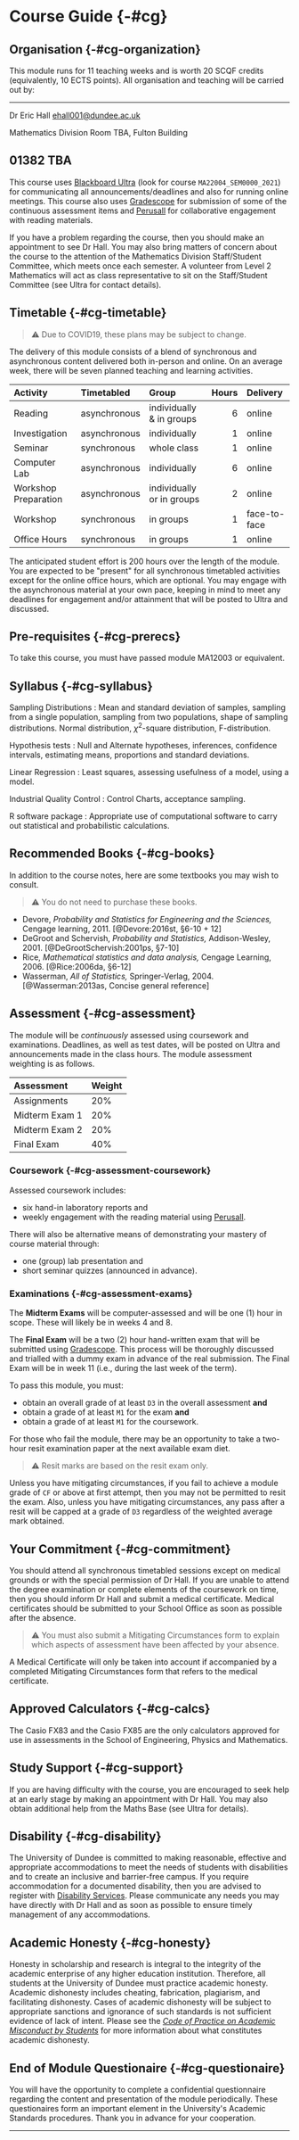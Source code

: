 

# Course Guide {-#cg}

## Organisation {-#cg-organization}

This module runs for 11 teaching weeks and is worth 20 SCQF credits (equivalently, 10 ECTS points). All organisation and teaching will be carried out by:

--------------------
Dr Eric Hall
[ehall001@dundee.ac.uk](mailto:ehall001@dundee.ac.uk)

Mathematics Division
Room TBA,
Fulton Building

01382 TBA
--------------------

This course uses [Blackboard Ultra](my.dundee.ac.uk) (look for course `MA22004_SEM0000_2021`) for communicating all announcements/deadlines and also for running online meetings. This course also uses [Gradescope](https://www.gradescope.com/) for submission of some of the continuous assessment items and [Perusall](https://perusall.com/) for collaborative engagement with reading materials.

If you have a problem regarding the course, then you should make an appointment to see Dr Hall. You may also bring matters of concern about the course to the attention of the Mathematics Division Staff/Student Committee, which meets once each semester. A volunteer from Level 2 Mathematics will act as class representative to sit on the Staff/Student Committee (see Ultra for contact details).

## Timetable {-#cg-timetable}

> ⚠️ Due to COVID19, these plans may be subject to change. 

The delivery of this module consists of a blend of synchronous and asynchronous content delivered both in-person and online. On an average week, there will be seven planned teaching and learning activities.

<table>
 <thead>
  <tr>
   <th style="text-align:left;"> Activity </th>
   <th style="text-align:left;"> Timetabled </th>
   <th style="text-align:left;"> Group </th>
   <th style="text-align:right;"> Hours </th>
   <th style="text-align:left;"> Delivery </th>
  </tr>
 </thead>
<tbody>
  <tr>
   <td style="text-align:left;"> Reading </td>
   <td style="text-align:left;"> asynchronous </td>
   <td style="text-align:left;"> individually &amp; in groups </td>
   <td style="text-align:right;"> 6 </td>
   <td style="text-align:left;"> online </td>
  </tr>
  <tr>
   <td style="text-align:left;"> Investigation </td>
   <td style="text-align:left;"> asynchronous </td>
   <td style="text-align:left;"> individually </td>
   <td style="text-align:right;"> 1 </td>
   <td style="text-align:left;"> online </td>
  </tr>
  <tr>
   <td style="text-align:left;"> Seminar </td>
   <td style="text-align:left;"> synchronous </td>
   <td style="text-align:left;"> whole class </td>
   <td style="text-align:right;"> 1 </td>
   <td style="text-align:left;"> online </td>
  </tr>
  <tr>
   <td style="text-align:left;"> Computer Lab </td>
   <td style="text-align:left;"> asynchronous </td>
   <td style="text-align:left;"> individually </td>
   <td style="text-align:right;"> 6 </td>
   <td style="text-align:left;"> online </td>
  </tr>
  <tr>
   <td style="text-align:left;"> Workshop Preparation </td>
   <td style="text-align:left;"> asynchronous </td>
   <td style="text-align:left;"> individually or in groups </td>
   <td style="text-align:right;"> 2 </td>
   <td style="text-align:left;"> online </td>
  </tr>
  <tr>
   <td style="text-align:left;"> Workshop </td>
   <td style="text-align:left;"> synchronous </td>
   <td style="text-align:left;"> in groups </td>
   <td style="text-align:right;"> 1 </td>
   <td style="text-align:left;"> face-to-face </td>
  </tr>
  <tr>
   <td style="text-align:left;"> Office Hours </td>
   <td style="text-align:left;"> synchronous </td>
   <td style="text-align:left;"> in groups </td>
   <td style="text-align:right;"> 1 </td>
   <td style="text-align:left;"> online </td>
  </tr>
</tbody>
</table>

The anticipated student effort is 200 hours over the length of the module. You are expected to be "present" for all synchronous timetabled activities except for the online office hours, which are optional. You may engage with the asynchronous material at your own pace, keeping in mind to meet any deadlines for engagement and/or attainment that will be posted to Ultra and discussed. 

## Pre-requisites {-#cg-prerecs}

To take this course, you must have passed module MA12003 or equivalent.

## Syllabus {-#cg-syllabus}

Sampling Distributions 
: Mean and standard deviation of samples, sampling from a single population, sampling from two populations, shape of sampling distributions. Normal distribution, $\chi^2$-square distribution, F-distribution.

Hypothesis tests 
: Null and Alternate hypotheses, inferences, confidence intervals, estimating means, proportions and standard deviations.

Linear Regression
: Least squares, assessing usefulness of a model, using a model. 

Industrial Quality Control
: Control Charts, acceptance sampling.

R software package 
: Appropriate use of computational software to carry out statistical and probabilistic calculations.

## Recommended Books {-#cg-books}

In addition to the course notes, here are some textbooks you may wish to consult.

> ⚠️ You do not need to purchase these books.

+ Devore, *Probability and Statistics for Engineering and the Sciences,* Cengage learning, 2011. [@Devore:2016st, §6-10 + 12]
+ DeGroot and Schervish, *Probability and Statistics,* Addison-Wesley, 2001. [@DeGrootSchervish:2001ps, §7-10]
+ Rice, *Mathematical statistics and data analysis,* Cengage Learning, 2006. [@Rice:2006da, §6-12]
+ Wasserman, *All of Statistics,* Springer-Verlag, 2004. [@Wasserman:2013as, Concise general reference]

## Assessment {-#cg-assessment}

The module will be *continuously* assessed using coursework and examinations. Deadlines, as well as test dates, will be posted on Ultra and announcements made in the class hours. The module assessment weighting is as follows. 

<table>
 <thead>
  <tr>
   <th style="text-align:left;"> Assessment </th>
   <th style="text-align:left;"> Weight </th>
  </tr>
 </thead>
<tbody>
  <tr>
   <td style="text-align:left;"> Assignments </td>
   <td style="text-align:left;"> 20% </td>
  </tr>
  <tr>
   <td style="text-align:left;"> Midterm Exam 1 </td>
   <td style="text-align:left;"> 20% </td>
  </tr>
  <tr>
   <td style="text-align:left;"> Midterm Exam 2 </td>
   <td style="text-align:left;"> 20% </td>
  </tr>
  <tr>
   <td style="text-align:left;"> Final Exam </td>
   <td style="text-align:left;"> 40% </td>
  </tr>
</tbody>
</table>

### Coursework {-#cg-assessment-coursework}

Assessed coursework includes:

- six hand-in laboratory reports and 
- weekly engagement with the reading material using [Perusall](https://perusall.com/). 

There will also be alternative means of demonstrating your mastery of course material through:

- one (group) lab presentation and
- short seminar quizzes (announced in advance).

### Examinations {-#cg-assessment-exams}

The **Midterm Exams** will be computer-assessed and will be one (1) hour in scope. These will likely be in weeks 4 and 8. 

The **Final Exam** will be a two (2) hour hand-written exam that will be submitted using [Gradescope](https://www.gradescope.com/). This process will be thoroughly discussed and trialled with a dummy exam in advance of the real submission. The Final Exam will be in week 11 (i.e., during the last week of the term).

To pass this module, you must:

- obtain an overall grade of at least `D3` in the overall assessment **and** 
- obtain a grade of at least `M1` for the exam **and** 
- obtain a grade of at least `M1` for the coursework.

For those who fail the module, there may be an opportunity to take a two-hour resit examination paper at the next available exam diet. 

> ⚠️ Resit marks are based on the resit exam only.

Unless you have mitigating circumstances, if you fail to achieve a module grade of `CF` or above at first attempt, then you may not be permitted to resit the exam. Also, unless you have mitigating circumstances, any pass after a resit will be capped at a grade of `D3` regardless of the weighted average mark obtained.  

## Your Commitment {-#cg-commitment}

You should attend all synchronous timetabled sessions except on medical grounds or with the special permission of Dr Hall. If you are unable to attend the degree examination or complete elements of the coursework on time, then you should inform Dr Hall and submit a medical certificate. Medical certificates should be submitted to your School Office as soon as possible after the absence.

> ⚠️ You must also submit a Mitigating Circumstances form to explain which aspects of assessment have been affected by your absence.

A Medical Certificate will only be taken into account if accompanied by a completed Mitigating Circumstances form that refers to the medical certificate.

## Approved Calculators {-#cg-calcs}

The Casio FX83 and the Casio FX85 are the only calculators approved for use in assessments in the School of Engineering, Physics and Mathematics.

## Study Support {-#cg-support}

If you are having difficulty with the course, you are encouraged to seek help at an early stage by making an appointment with Dr Hall. You may also obtain additional help from the Maths Base (see Ultra for details).

## Disability {-#cg-disability}

The University of Dundee is committed to making reasonable, effective and appropriate accommodations to meet the needs of students with disabilities and to create an inclusive and barrier-free campus. If you require accommodation for a documented disability, then you are advised to register with [Disability Services](https://www.dundee.ac.uk/disabilityservices/). Please communicate any needs you may have directly with Dr Hall and as soon as possible to ensure timely management of any accommodations. 

## Academic Honesty {-#cg-honesty}

Honesty in scholarship and research is integral to the integrity of the academic enterprise of any higher education institution. Therefore, all students at the University of Dundee must practice academic honesty. Academic dishonesty includes cheating, fabrication, plagiarism, and facilitating dishonesty. Cases of academic dishonesty will be subject to appropriate sanctions and ignorance of such standards is not sufficient evidence of lack of intent. Please see the [*Code of Practice on Academic Misconduct by Students*](https://www.dundee.ac.uk/qf/documents/details/academic-misconduct.php) for more information about what constitutes academic dishonesty.

## End of Module Questionaire {-#cg-questionaire}

You will have the opportunity to complete a confidential questionnaire regarding the content and presentation of the module periodically. These questionaires form an important element in the University's Academic Standards procedures. Thank you in advance for your cooperation. 

***
